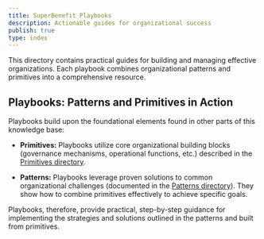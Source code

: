```yaml
---
title: SuperBenefit Playbooks
description: Actionable guides for organizational success
publish: true
type: index
---
```


This directory contains practical guides for building and managing effective organizations.  Each playbook combines organizational patterns and primitives into a comprehensive resource.


## Playbooks: Patterns and Primitives in Action

Playbooks build upon the foundational elements found in other parts of this knowledge base:

* **Primitives:** Playbooks utilize core organizational building blocks (governance mechanisms, operational functions, etc.) described in the [Primitives directory](../primitives/readme.md).

* **Patterns:** Playbooks leverage proven solutions to common organizational challenges (documented in the [Patterns directory](../patterns/readme.md)).  They show how to combine primitives effectively to achieve specific goals.

Playbooks, therefore, provide practical, step-by-step guidance for implementing the strategies and solutions outlined in the patterns and built from primitives.

